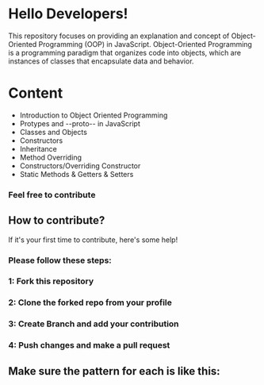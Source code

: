# Hello Developers!
This repository focuses on providing an explanation and concept of Object-Oriented Programming (OOP) in JavaScript. Object-Oriented Programming is a programming paradigm that organizes code into objects, which are instances of classes that encapsulate data and behavior.

# Content
* Introduction to Object Oriented Programming
* Protypes and --proto-- in JavaScript
* Classes and Objects 
* Constructors
* Inheritance
* Method Overriding
* Constructors/Overriding Constructor
* Static Methods & Getters & Setters

### Feel free to contribute 
## How to contribute?
If it's your first time to contribute, here's some help!
### Please follow these steps:
### 1: Fork this repository
### 2: Clone the forked repo from your profile
### 3: Create Branch and add your contribution
### 4: Push changes and make a pull request

## Make sure the pattern for each is like this:
